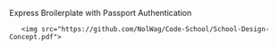 Express Broilerplate with Passport Authentication


       <img src="https://github.com/NolWag/Code-School/School-Design-Concept.pdf">
      
